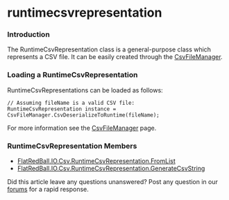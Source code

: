 # runtimecsvrepresentation

### Introduction

The RuntimeCsvRepresentation class is a general-purpose class which represents a CSV file. It can be easily created through the [CsvFileManager](../../../../../../frb/docs/index.php).

### Loading a RuntimeCsvRepresentation

RuntimeCsvRepresentations can be loaded as follows:

```
// Assuming fileName is a valid CSV file:
RuntimeCsvRepresentation instance = CsvFileManager.CsvDeserializeToRuntime(fileName);
```

For more information see the [CsvFileManager](../../../../../../frb/docs/index.php) page.

### RuntimeCsvRepresentation Members

* [FlatRedBall.IO.Csv.RuntimeCsvRepresentation.FromList](../../../../../../frb/docs/index.php)
* [FlatRedBall.IO.Csv.RuntimeCsvRepresentation.GenerateCsvString](../../../../../../frb/docs/index.php)

Did this article leave any questions unanswered? Post any question in our [forums](../../../../../../frb/forum.md) for a rapid response.
